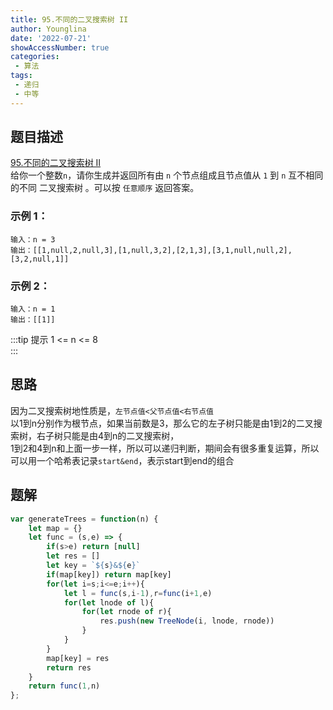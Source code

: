 ```yaml
---
title: 95.不同的二叉搜索树 II
author: Younglina
date: '2022-07-21'
showAccessNumber: true
categories:
 - 算法
tags:
 - 递归
 - 中等
---
```


## 题目描述
[95.不同的二叉搜索树 II](https://leetcode.cn/problems/unique-binary-search-trees-ii/)  
给你一个整数`n`，请你生成并返回所有由 `n` 个节点组成且节点值从 `1` 到 `n` 互不相同的不同 二叉搜索树 。可以按 `任意顺序` 返回答案。

### 示例 1：
```
输入：n = 3  
输出：[[1,null,2,null,3],[1,null,3,2],[2,1,3],[3,1,null,null,2],[3,2,null,1]]  
```

### 示例 2：
```
输入：n = 1  
输出：[[1]]  
```

:::tip 提示
1 <= n <= 8  
:::

## 思路
因为二叉搜索树地性质是，`左节点值<父节点值<右节点值`  
以1到n分别作为根节点，如果当前数是3，那么它的左子树只能是由1到2的二叉搜索树，右子树只能是由4到n的二叉搜索树，  
1到2和4到n和上面一步一样，所以可以递归判断，期间会有很多重复运算，所以可以用一个哈希表记录`start&end`，表示start到end的组合  

## 题解
```javascript
var generateTrees = function(n) {
    let map = {}
    let func = (s,e) => {
        if(s>e) return [null]
        let res = []
        let key = `${s}&${e}`
        if(map[key]) return map[key]
        for(let i=s;i<=e;i++){
            let l = func(s,i-1),r=func(i+1,e)
            for(let lnode of l){
                for(let rnode of r){
                    res.push(new TreeNode(i, lnode, rnode))
                }
            }
        }
        map[key] = res
        return res
    }
    return func(1,n)
};
```